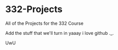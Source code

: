 # 332-Projects
All of the Projects for the 332 Course

Add the stuff that we'll turn in yaaay i love github ._.

UwU
